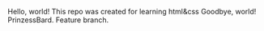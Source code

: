 Hello, world!
This repo was created for learning html&css
Goodbye, world!
PrinzessBard.
Feature branch.
